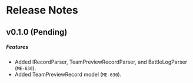 # Release Notes

## v0.1.0 (Pending)
##### Features
- Added IRecordParser, TeamPreviewRecordParser, and BattleLogParser (`ME-630`).
- Added TeamPreviewRecord model (`ME-630`).
